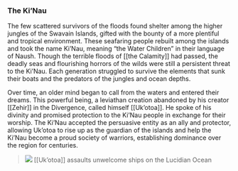 ### The Ki’Nau

The few scattered survivors of the floods found shelter among the higher jungles of the Swavain Islands, gifted with the bounty of a more plentiful and tropical environment. These seafaring people rebuilt among the islands and took the name Ki’Nau, meaning “the Water Children” in their language of Naush. Though the terrible floods of [[the Calamity]] had passed, the deadly seas and flourishing horrors of the wilds were still a persistent threat to the Ki’Nau. Each generation struggled to survive the elements that sunk their boats and the predators of the jungles and ocean depths.

Over time, an older mind began to call from the waters and entered their dreams. This powerful being, a leviathan creation abandoned by his creator [[Zehir]] in the Divergence, called himself [[Uk’otoa]]. He spoke of his divinity and promised protection to the Ki’Nau people in exchange for their worship. The Ki’Nau accepted the persuasive entity as an ally and protector, allowing Uk’otoa to rise up as the guardian of the islands and help the Ki’Nau become a proud society of warriors, establishing dominance over the region for centuries.

> ![](https://media.dndbeyond.com/compendium-images/egtw/yDOyqyOocErRgYJK/01-03.png)
> [[Uk’otoa]] assaults unwelcome ships on the Lucidian Ocean